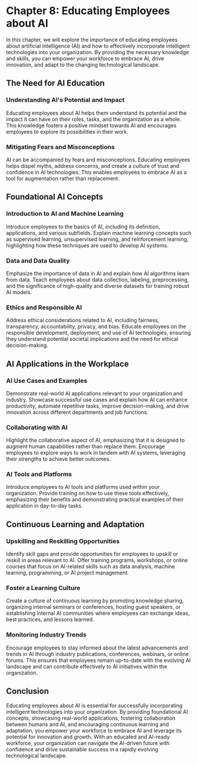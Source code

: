 Chapter 8: Educating Employees about AI
=======================================

In this chapter, we will explore the importance of educating employees about artificial intelligence (AI) and how to effectively incorporate intelligent technologies into your organization. By providing the necessary knowledge and skills, you can empower your workforce to embrace AI, drive innovation, and adapt to the changing technological landscape.

The Need for AI Education
-------------------------

### Understanding AI's Potential and Impact

Educating employees about AI helps them understand its potential and the impact it can have on their roles, tasks, and the organization as a whole. This knowledge fosters a positive mindset towards AI and encourages employees to explore its possibilities in their work.

### Mitigating Fears and Misconceptions

AI can be accompanied by fears and misconceptions. Educating employees helps dispel myths, address concerns, and create a culture of trust and confidence in AI technologies. This enables employees to embrace AI as a tool for augmentation rather than replacement.

Foundational AI Concepts
------------------------

### Introduction to AI and Machine Learning

Introduce employees to the basics of AI, including its definition, applications, and various subfields. Explain machine learning concepts such as supervised learning, unsupervised learning, and reinforcement learning, highlighting how these techniques are used to develop AI systems.

### Data and Data Quality

Emphasize the importance of data in AI and explain how AI algorithms learn from data. Teach employees about data collection, labeling, preprocessing, and the significance of high-quality and diverse datasets for training robust AI models.

### Ethics and Responsible AI

Address ethical considerations related to AI, including fairness, transparency, accountability, privacy, and bias. Educate employees on the responsible development, deployment, and use of AI technologies, ensuring they understand potential societal implications and the need for ethical decision-making.

AI Applications in the Workplace
--------------------------------

### AI Use Cases and Examples

Demonstrate real-world AI applications relevant to your organization and industry. Showcase successful use cases and explain how AI can enhance productivity, automate repetitive tasks, improve decision-making, and drive innovation across different departments and job functions.

### Collaborating with AI

Highlight the collaborative aspect of AI, emphasizing that it is designed to augment human capabilities rather than replace them. Encourage employees to explore ways to work in tandem with AI systems, leveraging their strengths to achieve better outcomes.

### AI Tools and Platforms

Introduce employees to AI tools and platforms used within your organization. Provide training on how to use these tools effectively, emphasizing their benefits and demonstrating practical examples of their application in day-to-day tasks.

Continuous Learning and Adaptation
----------------------------------

### Upskilling and Reskilling Opportunities

Identify skill gaps and provide opportunities for employees to upskill or reskill in areas relevant to AI. Offer training programs, workshops, or online courses that focus on AI-related skills such as data analysis, machine learning, programming, or AI project management.

### Foster a Learning Culture

Create a culture of continuous learning by promoting knowledge sharing, organizing internal seminars or conferences, hosting guest speakers, or establishing internal AI communities where employees can exchange ideas, best practices, and lessons learned.

### Monitoring Industry Trends

Encourage employees to stay informed about the latest advancements and trends in AI through industry publications, conferences, webinars, or online forums. This ensures that employees remain up-to-date with the evolving AI landscape and can contribute effectively to AI initiatives within the organization.

Conclusion
----------

Educating employees about AI is essential for successfully incorporating intelligent technologies into your organization. By providing foundational AI concepts, showcasing real-world applications, fostering collaboration between humans and AI, and encouraging continuous learning and adaptation, you empower your workforce to embrace AI and leverage its potential for innovation and growth. With an educated and AI-ready workforce, your organization can navigate the AI-driven future with confidence and drive sustainable success in a rapidly evolving technological landscape.
